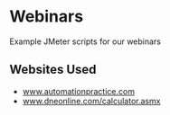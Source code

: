 # Webinars
Example JMeter scripts for our webinars

## Websites Used
* www.automationpractice.com
* www.dneonline.com/calculator.asmx
